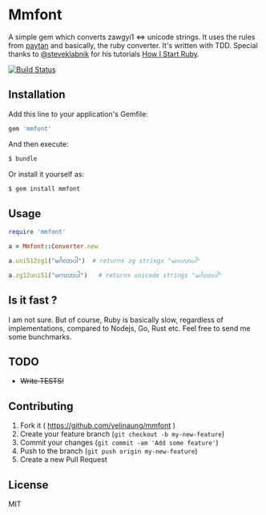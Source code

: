 # Mmfont

A simple gem which converts zawgyi1 <=> unicode strings. It uses the rules from [paytan](https://github.com/trhura/paytan) and basically, the ruby converter.
It's written with TDD. Special thanks to [@steveklabnik](https://github.com/steveklabnik) for his tutorials [How I Start Ruby](http://www.howistart.org/posts/ruby/1).

[![Build Status](https://travis-ci.org/yelinaung/mmfont.svg)](https://travis-ci.org/yelinaung/mmfont)

## Installation

Add this line to your application's Gemfile:

```ruby
gem 'mmfont'
```

And then execute:

```bash
$ bundle
```

Or install it yourself as:

```bash
$ gem install mmfont
```

## Usage

```ruby
require 'mmfont'

a = Mmfont::Converter.new

a.uni512zg1("မင်္ဂလာပါ")  # returns zg strings "မဂၤလာပါ"

a.zg12uni51("မဂၤလာပါ")   # returns unicode strings "မင်္ဂလာပါ"

```

## Is it fast ?
I am not sure. But of course, Ruby is basically slow, regardless of implementations, compared to Nodejs, Go, Rust etc. 
Feel free to send me some bunchmarks.

## TODO
- ~~Write TESTS!~~

## Contributing

1. Fork it ( https://github.com/yelinaung/mmfont )
2. Create your feature branch (`git checkout -b my-new-feature`)
3. Commit your changes (`git commit -am 'Add some feature'`)
4. Push to the branch (`git push origin my-new-feature`)
5. Create a new Pull Request

## License
MIT
